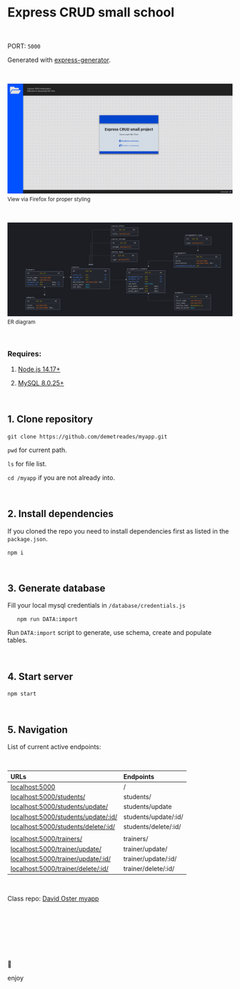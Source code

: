 # Express CRUD small school

<br>

PORT: `5000`

Generated with [express-generator](https://expressjs.com/en/starter/generator.html).

<br>

![sample](./public/img/sample.png)
<small>View via Firefox for proper styling</small>

<br>

![diagram](./public/img/diagram.png)
<small>ER diagram</small>

<br>

### Requires:

1. [Node.js 14.17+](https://nodejs.org/en/download/)

2. [MySQL 8.0.25+](https://dev.mysql.com/downloads/)

<br>

## 1. Clone repository

    git clone https://github.com/demetreades/myapp.git

`pwd` for current path.

`ls` for file list.

`cd /myapp` if you are not already into.

<br>

## 2. Install dependencies

If you cloned the repo you need to install dependencies first as listed in the `package.json`.

    npm i

<br>

## 3. Generate database

Fill your local mysql credentials in `/database/credentials.js`

       npm run DATA:import

Run `DATA:import` script to generate, use schema, create and populate tables.

<br>

## 4. Start server

    npm start

<br>

## 5. Navigation

List of current active endpoints:

<br>

| URLs                                                                              | Endpoints            |
| :-------------------------------------------------------------------------------- | :------------------- |
| [localhost:5000](http://localhost:5000)                                           | /                    |
| [localhost:5000/students/](http://localhost:5000/students/)                       | students/            |
| [localhost:5000/students/update/](http://localhost:5000/students/update/)         | students/update      |
| [localhost:5000/students/update/:id/](http://localhost:5000/students/update/:id/) | students/update/:id/ |
| [localhost:5000/students/delete/:id/](http://localhost:5000/students/delete/:id/) | students/delete/:id/ |
|                                                                                   |                      |
| [localhost:5000/trainers/](http://localhost:5000/trainers/)                       | trainers/            |
| [localhost:5000/trainer/update/](http://localhost:5000/trainer/update/)           | trainer/update/      |
| [localhost:5000/trainer/update/:id/](http://localhost:5000/trainer/update/:id/)   | trainer/update/:id/  |
| [localhost:5000/trainer/delete/:id/](http://localhost:5000/trainer/delete/:id/)   | trainer/delete/:id/  |

<br>

Class repo: [David Oster myapp](https://github.com/davidoster/myapp)

<br>

<br>

<br>

<br>

<br>

<br>

🤿

enjoy
